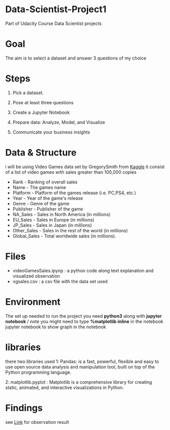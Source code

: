 # Data-Scientist-Project1
Part of Udacity Course Data Scientist projects 

# Goal
The aim is to select a dataset and answer 3 questions of my choice

# Steps
1) Pick a dataset.

2) Pose at least three questions 

3) Create a Jupyter Notebook

4) Prepare data: Analyze, Model, and Visualize

4) Communicate your business insights

# Data & Structure

i will be using Video Games data set by GregorySmith
from [Kaggle](https://www.kaggle.com/gregorut/videogamesales)
it consist of a list of video games with sales greater than 100,000 copies

- Rank - Ranking of overall sales
- Name - The games name
- Platform - Platform of the games release (i.e. PC,PS4, etc.)
- Year - Year of the game's release
- Genre - Genre of the game
- Publisher - Publisher of the game
- NA_Sales - Sales in North America (in millions)
- EU_Sales - Sales in Europe (in millions)
- JP_Sales - Sales in Japan (in millions)
- Other_Sales - Sales in the rest of the world (in millions)
- Global_Sales - Total worldwide sales (in millions).

 
# Files
- videoGamesSales.ipynp : a python code along text explanation and visualized observation
- vgsales.csv : a csv file with the data set used

# Environment
The set up needed to run the project you need **python3** along with **jupyter notebook** 
 / note you might need to type  **%matplotlib inline** in the notebook jupyter notebook to show graph in the notebook

# libraries
there two libraries used 
 1: Pandas: is a fast, powerful, flexible and easy to use open source data analysis and manipulation tool,
built on top of the Python programming language.

 2: matplotlib.pyplot : Matplotlib is a comprehensive library for creating static, animated, and interactive visualizations in Python.

# Findings

see [Link](https://medium.com/@mm1221uu/you-might-wonder-what-is-the-top-selling-games-or-what-is-the-most-game-published-platform-in-this-72611b196567) for observation result
 
